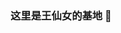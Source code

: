 ### 这里是王仙女的基地 👋

<!--
**wywna/wywna** is a ✨ _special_ ✨ repository because its `README.md` (this file) appears on your GitHub profile.
Here is my self introduction:

- 👸 My name is very easy to call wrong, Wang Youya. Ya is the fourth voice, but I'm used to it. You can call me 'Beauty' any way you like, of course. Hahaha.......
- 🏡 I am a little fairy from Duyun, Guizhou.There are many interesting things in Guizhou, such as good mountains, good waters, and beautiful scenery. Welcome to Guizhou to play
- 🌱 I am currently studying in my third year at the School of Computer Engineering at Jimei University. That's right, you heard me right, there are many Jimei universities.
- 😊 I usually enjoy listening to music, chasing dramas, and eating various delicious foods.
- 👯 I hope to gain something in college, gain beautiful friendships, enrich my knowledge, and be a happy myself.
- 📫 How to reach me: My WeChat account is 18744795221, QQ2731444629
- ⚡ Fun fact: Start a happy life.
